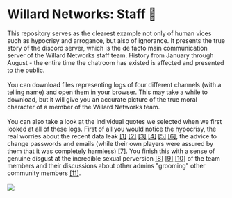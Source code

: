 # Willard Networks: Staff 🔞
This repository serves as the clearest example not only of human vices such as hypocrisy and arrogance, but also of ignorance. It presents the true story of the discord server, which is the de facto main communication server of the Willard Networks staff team. History from January through August - the entire time the chatroom has existed is affected and presented to the public.
\
\
You can download files representing logs of four different channels (with a telling name) and open them in your browser. This may take a while to download, but it will give you an accurate picture of the true moral character of a member of the Willard Networks team.
\
\
You can also take a look at the individual quotes we selected when we first looked at all of these logs. First of all you would notice the hypocrisy, the real worries about the recent data leak [[1]](https://github.com/lifestorm/wnstaff/blob/main/quotes/they-can-find-out.png) [[2]](https://github.com/lifestorm/wnstaff/blob/main/quotes/be-concerned.png) [[3]](https://github.com/lifestorm/wnstaff/blob/main/quotes/just-in-case-1.png) [[4]](https://github.com/lifestorm/wnstaff/blob/main/quotes/just-in-case-2.png) [[5]](https://github.com/lifestorm/wnstaff/blob/main/quotes/makes-sense-for-you-to-be-hella-worried.png) [[6]](https://github.com/lifestorm/wnstaff/blob/main/quotes/they-(atle)-are-trying-to-downplay-what-has-happened.png), the advice to change passwords and emails (while their own players were assured by them that it was completely harmless) [[7]](https://github.com/lifestorm/wnstaff/blob/main/quotes/be-sure-to-change-your-email-and-password.png). You finish this with a sense of genuine disgust at the incredible sexual perversion [[8]](https://github.com/lifestorm/wnstaff/blob/main/quotes/pervert.png) [[9]](https://github.com/lifestorm/wnstaff/blob/main/quotes/do-what-with-member.png) [[10]](https://github.com/lifestorm/wnstaff/blob/main/quotes/erm-what.png) of the team members and their discussions about other admins "grooming" other community members [[11]](https://github.com/lifestorm/wnstaff/blob/main/quotes/reece-groomed-rislov.png).
\
\
![](https://github.com/user-attachments/assets/3f7c321d-8ae3-4d16-b3fc-80d2c4a915f6)
